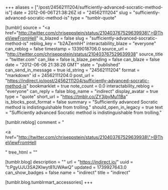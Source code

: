 +++
aliases = ["/post/24562111204/sufficiently-advanced-socratic-method-is"]
date = 2012-06-06T21:38:26Z
id = "24562111204"
slug = "sufficiently-advanced-socratic-method-is"
type = "tumblr-quote"

[tumblr]
source = "<a href=\"http://twitter.com/chriseppstein/status/210403767529639938\">@TheViewFromHell</a>"
is_blazed = false
slug = "sufficiently-advanced-socratic-method-is"
reblog_key = "b2AZemhH"
interactability_blaze = "everyone"
can_reblog = false
timestamp = 1339018706.0
source_url = "http://twitter.com/chriseppstein/status/210403767529639938"
source_title = "twitter.com"
can_like = false
is_blaze_pending = false
can_blaze = false
date = "2012-06-06 21:38:26 GMT"
state = "published"
can_send_in_message = true
id_string = "24562111204"
format = "markdown"
id = 24562111204.0
post_url = "https://indirect.io/post/24562111204/sufficiently-advanced-socratic-method-is"
bookmarklet = true
note_count = 0.0
interactability_reblog = "everyone"
can_reply = false
blog_name = "indirect"
display_avatar = true
type = "quote"
short_url = "https://tmblr.co/ZY3jbyMu11Ba"
is_blocks_post_format = false
summary = "Sufficiently advanced Socratic method is indistinguishable from trolling."
should_open_in_legacy = true
text = "Sufficiently advanced Socratic method is indistinguishable from trolling."

[tumblr.reblog]
comment = "<p><a href=\"http://twitter.com/chriseppstein/status/210403767529639938\">@TheViewFromHell</a></p>"
tree_html = ""

[tumblr.blog]
description = ""
url = "https://indirect.io/"
uuid = "t:PgyUJU3SA2Klwyt81UWAwQ"
updated = 1739927643.0
can_show_badges = false
name = "indirect"
title = "indirect"

[tumblr.blog.tumblrmart_accessories]
+++
